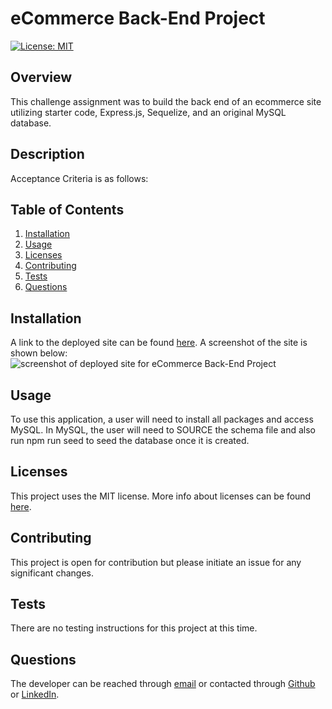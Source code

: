 # eCommerce Back-End Project

[![License: MIT](https://img.shields.io/badge/License-MIT-yellow.svg)](https://opensource.org/licenses/MIT)

## Overview
This challenge assignment was to build the back end of an ecommerce site utilizing starter code, Express.js, Sequelize, and an original MySQL database. 

## Description
Acceptance Criteria is as follows:

## Table of Contents

1. [Installation](#installation)
2. [Usage](#usage)
3. [Licenses](#licenses)
4. [Contributing](#contributing)
5. [Tests](#tests)
6. [Questions](#questions)

## Installation
A link to the deployed site can be found [here](https://ks-ecomerce-backend.herokuapp.com/). A screenshot of the site is shown below: 
![screenshot of deployed site for eCommerce Back-End Project](/Screenshot)

## Usage
To use this application, a user will need to install all packages and access MySQL. In MySQL, the user will need to SOURCE the schema file and also run npm run seed to seed the database once it is created. 

## Licenses
This project uses the MIT license. More info about licenses can be found [here](https://choosealicense.com/).


## Contributing
This project is open for contribution but please initiate an issue for any significant changes. 

## Tests
There are no testing instructions for this project at this time.

## Questions
The developer can be reached through [email](mikeandkris27@gmail.com) or contacted through [Github](https://github.com/kristensantee) or [LinkedIn](https://linkedin.com/in/kristen-santee).
